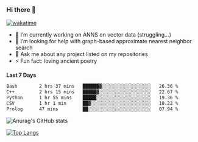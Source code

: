 ### Hi there 👋

[![wakatime](https://wakatime.com/badge/user/8906da98-c623-4aff-ac00-99cb42e09b38.svg)](https://wakatime.com/@8906da98-c623-4aff-ac00-99cb42e09b38)

- 🔭 I’m currently working on ANNS on vector data (struggling...)
- 🤔 I’m looking for help with graph-based approximate nearest neighbor search
- 💬 Ask me about any project listed on my repositories
- ⚡ Fun fact: loving ancient poetry


**Last 7 Days**
<!--START_SECTION:waka-->

```txt
Bash        2 hrs 37 mins   ██████▓░░░░░░░░░░░░░░░░░░   26.36 %
C++         2 hrs 15 mins   █████▓░░░░░░░░░░░░░░░░░░░   22.67 %
Python      1 hr 55 mins    █████░░░░░░░░░░░░░░░░░░░░   19.36 %
CSV         1 hr 1 min      ██▓░░░░░░░░░░░░░░░░░░░░░░   10.22 %
Prolog      47 mins         ██░░░░░░░░░░░░░░░░░░░░░░░   07.94 %
```

<!--END_SECTION:waka-->

![Anurag's GitHub stats](https://github-readme-stats.vercel.app/api?username=matchyc&count_private=true&show_icons=true&theme=vue)

[![Top Langs](https://github-readme-stats.vercel.app/api/top-langs/?username=matchyc&langs_count=4&&hide=perl,raku,html,javascript,shell,roff,prolog)](https://github.com/anuraghazra/github-readme-stats)
